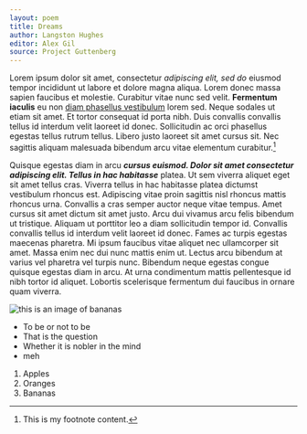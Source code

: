 ```yaml
---
layout: poem
title: Dreams
author: Langston Hughes
editor: Alex Gil
source: Project Guttenberg
---
```


Lorem ipsum dolor sit amet, consectetur *adipiscing elit, sed do* eiusmod tempor incididunt ut labore et dolore magna aliqua. Lorem donec massa sapien faucibus et molestie. Curabitur vitae nunc sed velit. **Fermentum iaculis** eu non [diam phasellus vestibulum](https://minicomp.github.io/ed/texts/a-julia/) lorem sed. Neque sodales ut etiam sit amet. Et tortor consequat id porta nibh. Duis convallis convallis tellus id interdum velit laoreet id donec. Sollicitudin ac orci phasellus egestas tellus rutrum tellus. Libero justo laoreet sit amet cursus sit. Nec sagittis aliquam malesuada bibendum arcu vitae elementum curabitur.[^bananas]

Quisque egestas diam in arcu ***cursus euismod. Dolor sit amet consectetur adipiscing elit. Tellus in hac habitasse*** platea. Ut sem viverra aliquet eget sit amet tellus cras. Viverra tellus in hac habitasse platea dictumst vestibulum rhoncus est. Adipiscing vitae proin sagittis nisl rhoncus mattis rhoncus urna. Convallis a cras semper auctor neque vitae tempus. Amet cursus sit amet dictum sit amet justo. Arcu dui vivamus arcu felis bibendum ut tristique. Aliquam ut porttitor leo a diam sollicitudin tempor id. Convallis convallis tellus id interdum velit laoreet id donec. Fames ac turpis egestas maecenas pharetra. Mi ipsum faucibus vitae aliquet nec ullamcorper sit amet. Massa enim nec dui nunc mattis enim ut. Lectus arcu bibendum at varius vel pharetra vel turpis nunc. Bibendum neque egestas congue quisque egestas diam in arcu. At urna condimentum mattis pellentesque id nibh tortor id aliquet. Lobortis scelerisque fermentum dui faucibus in ornare quam viverra.

![this is an image of bananas](https://wasteadvantagemag.com/wp-content/uploads/2016/05/Banana-waste.jpg)

- To be or not to be
- That is the question
- Whether it is nobler in the mind
- meh

1. Apples
2. Oranges
3. Bananas

[^bananas]: This is my footnote content.


